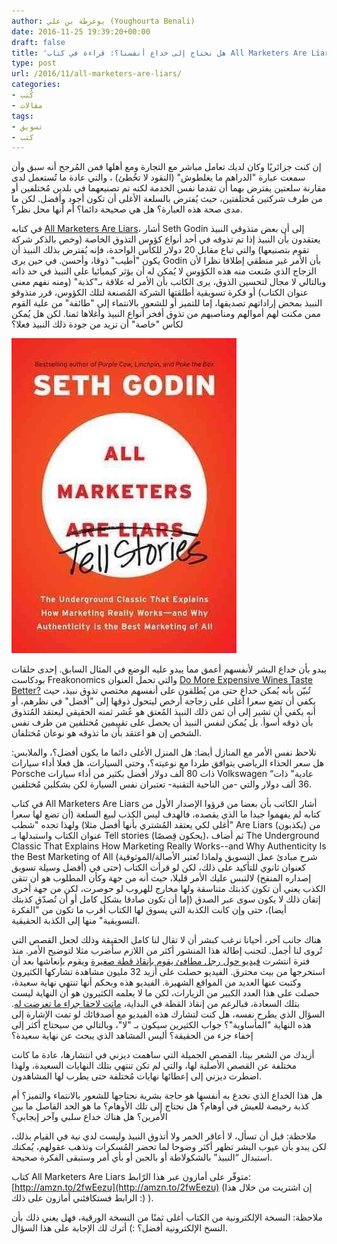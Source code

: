 ```yaml
---
author: يوغرطة بن علي (Youghourta Benali)
date: 2016-11-25 19:39:20+00:00
draft: false
title: 'هل نحتاج إلى خداع أنفسنا؟: قراءة في كتاب All Marketers Are Liars'
type: post
url: /2016/11/all-marketers-are-liars/
categories:
- كُتب
- مقالات
tags:
- تسويق
- كتب
---
```


إن كنت جزائريًا وكان لديك تعامل مباشر مع التجارة ومع أهلها فمن المُرجح أنه سبق وأن سمعت عبارة "الدراهم ما يغلطوش" (النقود لا تخُطئ) ، والتي عادة ما تُستعمل لدى مقارنة سلعتين يفترض بهما أن تقدما نفس الخدمة لكنه تم تصنيعهما في بلدين مُختلفين أو من طرف شركتين مُختلفتين، حيث يُفترض بالسلعة الأغلى أن تكون أجود وأفضل. لكن ما مدى صحة هذه العبارة؟ هل هي صحيحة دائما؟ أم أنها محل نظر؟.




في كتابه [All Marketers Are Liars](http://amzn.to/2fwEezu)، أشار Seth Godin إلى أن بعض متذوقي النبيذ يعتقدون بأن النبيذ إذا تم تذوقه في أحد أنواع كؤوس التذوق الخاصة (وخص بالذكر شركة تقوم بتصنيعها) والتي تباع مقابل 20 دولار للكأس الواحدة، فإنه يُفترض بذلك النبيذ أن يكون "أطيب" ذوقا، وأحسن. في حين يرى Godin بأن الأمر غير منطقي إطلاقا نظرا لأن الزجاج الذي صُنعت منه هذه الكؤوس لا يُمكن له أن يؤثر كيميائيا على النبيذ في حد ذاته وبالتالي لا مجال لتحسين الذوق، يرى الكاتب بأن الأمر له علاقة بـ"كذبة" (ومنه نفهم معنى عنوان الكتاب) أو فكرة تسويقية أطلقتها الشركة المُصنعة لتلك الكؤوس، قرر متذوقو النبيذ بمحض إراداتهم تصديقها، إما للتميز أو للشعور بالانتماء إلى "طائفة" من علية القوم ممن مكنت لهم أموالهم ومناصبهم من تذوق أفخر أنواع النبيذ وأغلاها ثمنا. لكن هل يُمكن لكأس "خاصة" أن تزيد من جودة ذلك النبيذ فعلا؟




[![all-marketers-are-liars](All-Marketers-Are-Liars.jpg)
](https://www.it-scoop.com/2016/11/all-marketers-are-liars/all-marketers-are-liars/)




يبدو بأن خداع البشر لأنفسهم أعمق مما يبدو عليه الوضع في المثال السابق. إحدى حلقات بودكاست Freakonomics والتي تحمل العنوان [Do More Expensive Wines Taste Better?](http://freakonomics.com/2010/12/16/freakonomics-radio-do-more-expensive-wines-taste-better/) تُبيّن بأنه يُمكن خداع حتى من يُطلقون على أنفسهم مختصي تذوق نبيذ، حيث يكفي أن تضع سعرا أغلى على زجاجة أرخص ليتحول ذوقها إلى "أفضل" في نظرهم، أو أنه يكفي أن تشير إلى أن ثمن ذلك النبيذ المُعتق هو عُشر ثمنه الحقيقي ليعتقد المُتذوق بأن ذوقه أسوأ. بل يُمكن لنفس النبيذ أن يحصل على تقييمين مُختلفين من طرف نفس الشخص إن هو اعتقد بأن ما تذوقه هو نوعان مُختلفان.




نلاحظ نفس الأمر مع المنازل أيضا: هل المنزل الأغلى دائما ما يكون أفضل؟، والملابس: هل سعر الحذاء الرياضي يتوافق طردا مع نوعيته؟، وحتى السيارات، هل فعلا أداء سيارات Porsche ذات 80 ألف دولار أفضل بكثير من أداء سيارات Volkswagen “عادية" ذات 36 ألف دولار والتي -من الناحية التقنية- تعتبران نفس السيارة لكن بشكلين مُختلفين.




في كتاب All Marketers Are Liars أشار الكاتب بأن بعضا من قرؤوا الإصدار الأول من كتابه لم يفهموا جيدا ما الذي يقصده، فالهدف ليس الكذب لبيع السلعة (أن تضع لها سعرا أغلى لكي يعتقد المُشتري بأنها أفضل مثلا) ولهذا تجده "شطب" Are Liars (يكذبون) من عنوان الكتاب واستبدلها بـ Tell stories (يحكون قِصصًا)، ثم أضاف The Underground Classic That Explains How Marketing Really Works--and Why Authenticity Is the Best Marketing of All (شرح مبادئ عمل التسويق ولماذا تُعتبر الأصالة/الموثوقية أفضل وسيلة تسويق) كعنوان ثانوي للتأكيد على ذلك، لكن لو قرأت الكتاب (حتى في إصداره المنقح) لالتبس عليك الأمر قليلا، حيث أنه من جهة وكأن المطلوب هو أن تتقن الكذب يعني أن تكون كذبتك متناسقة ولها مخارج للهروب لو حوصرت، لكن من جهة أخرى إتقان ذلك لا يكون سوى عبر الصدق (إما أن تكون صادقا بشكل كامل أو أن تُصدّق كذبتك أيضا)، حتى وإن كانت الكذبة التي يسوق لها الكتاب أقرب ما تكون من "الفكرة التسويقية" منها إلى الكذبة الحقيقية.




هناك جانب آخر، أحيانا نرغب كبشر أن لا تقال لنا كامل الحقيقة وذلك لجعل القصص التي تُروى لنا أجمل. لتجنب إطالة هذا المنشور أكثر من اللازم سأضرب مثلا لتوضيح الأمر. منذ فترة انتشرت [فيديو حول رجل مطافئ يقوم بإنقاذ قطة صغيرة](http://www.youtube.com/watch?v=CjB_oVeq8Lo) ويقوم بإنعاشها بعد أن استخرجها من بيت محترق. الفيديو حصلت على أزيد 32 مليون مشاهدة تشاركها الكثيرون وكتبت عنها العديد من المواقع الشهيرة. الفيديو هذه وبحكم أنها تنتهي نهاية سعيدة، حصلت على هذا العدد الكبير من الزيارات، لكن ما لا يعلمه الكثيرون هو أن النهاية ليست بتلك السعادة، فبالرغم من إنقاذ القطة في البداية، [ماتت لاحقا جراء ما تعرضت له](http://gawker.com/this-cat-rescue-video-will-make-you-very-happy-then-re-1400886345). السؤال الذي يطرح نفسه، هل كنت لتشارك هذه الفيديو مع أصدقائك لو تمت الإشارة إلى هذه النهاية "المأساوية"؟ جواب الكثيرين سيكون بـ "لا"، وبالتالي من سيحتاج أكثر إلى إخفاء جزء من الحقيقة؟ أليس المشاهد الذي يبحث عن نهاية سعيدة؟




أزيدك من الشعر بيتا، القصص الجميلة التي ساهمت ديزني في انتشارها، عادة ما كانت مختلفة عن القصص الأصلية لها، والتي لم تكن تنتهي بتلك النهايات السعيدة، ولهذا اضطرت ديزني إلى إعطائها نهايات مُختلفة حتى يطرب لها المشاهدون.




هل هذا الخداع الذي نخدع به أنفسها هو حاجة بشرية نحتاجها للشعور بالانتماء والتميز؟ أم كذبة رخيصة للعيش في أوهام؟ هل نحتاج إلى تلك الأوهام؟ ما هو الحد الفاصل ما بين الأمرين؟ هل هناك خداع سلبي وآخر إيجابي؟




ملاحظة: قبل أن تسأل، لا أعاقر الخمر ولا أتذوق النبيذ وليست لدي نية في القيام بذلك، لكن يبدو بأن عيوب البشر تظهر أكثر وضوحا لما تحضر المُسكرات وتذهب عقولهم، يُمكنك استبدال “النبيذ” بالشكولاطة أو بالجبن أو بأي أمر وستبقى الفكرة صحيحة.




كتاب All Marketers Are Liars متوفّر على أمازون عبر هذا الرّابط: [http://amzn.to/2fwEezu](http://amzn.to/2fwEezu) (إن اشتريت من خلال هذا الرابط فستكافئني أمازون على ذلك :) ).




ملاحظة: النسخة الإلكترونية من الكتاب أغلى ثمنًا من النسخة الورقية، فهل يعني ذلك بأن النسخ الإلكترونية أفضل؟ :) أترك لك الإجابة على هذا السؤال.
